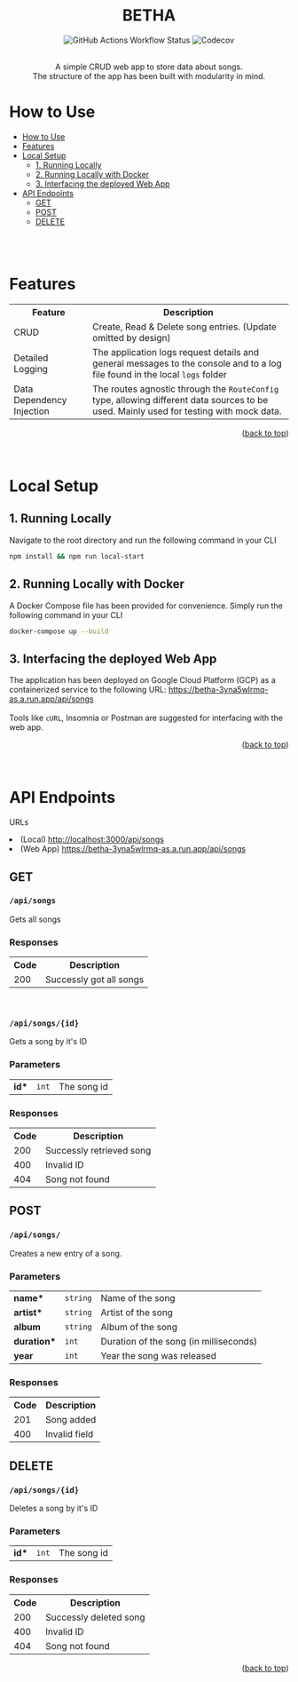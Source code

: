 <!-- Improved compatibility of back to top link: See: https://github.com/othneildrew/Best-README-Template/pull/73 -->
<a name="readme-top"></a>

<h1 align="center"> BETHA </h1>

<!-- PROJECT SHIELDS -->
<div align="center">
    <img alt="GitHub Actions Workflow Status" src="https://img.shields.io/github/actions/workflow/status/direnbharwani/BETHA/deploy.yml?style=for-the-badge&label=test">
    <img alt="Codecov" src="https://img.shields.io/codecov/c/github/direnbharwani/BETHA?style=for-the-badge">
</div>

<br>
<p align="center">
    A simple CRUD web app to store data about songs. <br/>
    The structure of the app has been built with modularity in mind.
</p>

# How to Use

- [How to Use](#how-to-use)
- [Features](#features)
- [Local Setup](#local-setup)
  - [1. Running Locally](#1-running-locally)
  - [2. Running Locally with Docker](#2-running-locally-with-docker)
  - [3. Interfacing the deployed Web App](#3-interfacing-the-deployed-web-app)
- [API Endpoints](#api-endpoints)
  - [GET](#get)
  - [POST](#post)
  - [DELETE](#delete)

<br/><br/>

# Features

<table>
  <tr>
    <th><strong>Feature</strong></th>
    <th><strong>Description</strong></th>
  </tr>
  <tr>
    <td>CRUD</td>
    <td>Create, Read & Delete song entries. (Update omitted by design)</td>
  </tr>
  <tr>
    <td>Detailed Logging</td>
    <td>The application logs request details and general messages to the console and to a log file found in the local <code>logs</code> folder</td>
  </tr>
  <tr>
    <td>Data Dependency Injection</td>
    <td>The routes agnostic through the <code>RouteConfig</code> type, allowing different data sources to be used. Mainly used for testing with mock data.</td>
  </tr>
</table>

<p align="right">(<a href="#readme-top">back to top</a>)</p>

<br/>

# Local Setup

## 1. Running Locally
<p>Navigate to the root directory and run the following command in your CLI</p>

```bash
npm install && npm run local-start
```

## 2. Running Locally with Docker
<p>A Docker Compose file has been provided for convenience. Simply run the following command in your CLI</p>

```bash
docker-compose up --build
```
## 3. Interfacing the deployed Web App
<p>The application has been deployed on Google Cloud Platform (GCP) as a containerized service to the following URL:
    <a href="url">https://betha-3yna5wlrmq-as.a.run.app/api/songs</a>
    <br/><br/>
    Tools like <code>cURL</code>, Insomnia or Postman are suggested for interfacing with the web app.
</p>

<p align="right">(<a href="#readme-top">back to top</a>)</p>

<br/>

# API Endpoints

<list> URLs
    <li>(Local) <a href="url">http://localhost:3000/api/songs</a></li>
    <li>(Web App) <a href="url">https://betha-3yna5wlrmq-as.a.run.app/api/songs</a></li>
</list>

## GET
<h3><code>/api/songs</code></h3>
<p>Gets all songs</p>

<h3>Responses</h3>
<table>
    <tr>
        <th><strong>Code</strong></th>
        <th>Description</th>
    </tr>
    <tr>
        <td>200</td>
        <td>Successly got all songs</td>
    </tr>
</table>

<br/>

<h3><code>/api/songs/{id}</code></h3>
<p>Gets a song by it's ID</p>

<h3>Parameters</h3>
<table>
    <tr>
        <td><strong>id*</strong></td>
        <td><code>int</code></td>
        <td>The song id</td>
    </tr>
</table>

<h3>Responses</h3>
<table>
    <tr>
        <th><strong>Code</strong></th>
        <th>Description</th>
    </tr>
    <tr>
        <td>200</td>
        <td>Successly retrieved song</td>
    </tr>
    <tr>
        <td>400</td>
        <td>Invalid ID</td>
    </tr>
    <tr>
        <td>404</td>
        <td>Song not found</td>
    </tr>
</table>

## POST

<h3><code>/api/songs/</code></h3>
<p>Creates a new entry of a song.</p>

<h3>Parameters</h3>
<table>
    <tr>
        <td><strong>name*</strong></td>
        <td><code>string</code></td>
        <td>Name of the song</td>
    </tr>
    <tr>
        <td><strong>artist*</strong></td>
        <td><code>string</code></td>
        <td>Artist of the song</td>
    </tr>
    <tr>
        <td><strong>album</strong></td>
        <td><code>string</code></td>
        <td>Album of the song</td>
    </tr>
    <tr>
        <td><strong>duration*</strong></td>
        <td><code>int</code></td>
        <td>Duration of the song (in milliseconds)</td>
    </tr>
    <tr>
        <td><strong>year</strong></td>
        <td><code>int</code></td>
        <td>Year the song was released</td>
    </tr>
</table>

<h3>Responses</h3>
<table>
    <tr>
        <th><strong>Code</strong></th>
        <th>Description</th>
    </tr>
    <tr>
        <td>201</td>
        <td>Song added</td>
    </tr>
    <tr>
        <td>400</td>
        <td>Invalid field</td>
    </tr>
</table>

## DELETE

<h3><code>/api/songs/{id}</code></h3>
<p>Deletes a song by it's ID</p>

<h3>Parameters</h3>
<table>
    <tr>
        <td><strong>id*</strong></td>
        <td><code>int</code></td>
        <td>The song id</td>
    </tr>
</table>

<h3>Responses</h3>
<table>
    <tr>
        <th><strong>Code</strong></th>
        <th>Description</th>
    </tr>
    <tr>
        <td>200</td>
        <td>Successly deleted song</td>
    </tr>
    <tr>
        <td>400</td>
        <td>Invalid ID</td>
    </tr>
    <tr>
        <td>404</td>
        <td>Song not found</td>
    </tr>
</table>

<p align="right">(<a href="#readme-top">back to top</a>)</p>
